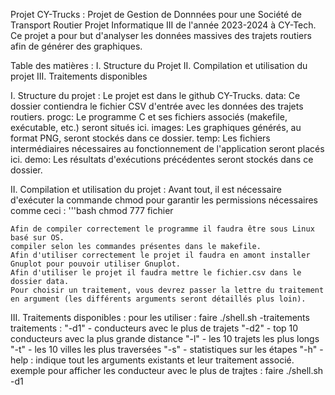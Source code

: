 Projet CY-Trucks : Projet de Gestion de Donnnées pour une Société de Transport Routier
    Projet Informatique III de l'année 2023-2024 à CY-Tech.
Ce projet a pour but d'analyser les données massives des trajets routiers afin de générer des graphiques.

Table des matières : 
    I. Structure du Projet
    II. Compilation et utilisation du projet
    III. Traitements disponibles
  

  

I. Structure du projet :
    Le projet est dans le github CY-Trucks.
    data: Ce dossier contiendra le fichier CSV d'entrée avec les données des trajets routiers.
    progc: Le programme C et ses fichiers associés (makefile, exécutable, etc.) seront situés ici.
    images: Les graphiques générés, au format PNG, seront stockés dans ce dossier. 
    temp: Les fichiers intermédiaires nécessaires au fonctionnement de l'application seront placés ici.
    demo: Les résultats d'exécutions précédentes seront stockés dans ce dossier.




II. Compilation et utilisation du projet :
    Avant tout, il est nécessaire d'exécuter la commande chmod pour garantir les permissions nécessaires comme ceci :
                    '''bash
                    chmod 777 fichier
            
    Afin de compiler correctement le programme il faudra être sous Linux basé sur OS. 
    compiler selon les commandes présentes dans le makefile.
    Afin d'utiliser correctement le projet il faudra en amont installer Gnuplot pour pouvoir utiliser Gnuplot.
    Afin d'utiliser le projet il faudra mettre le fichier.csv dans le dossier data.
    Pour choisir un traitement, vous devrez passer la lettre du traitement en argument (les différents arguments seront détaillés plus loin).


III. Traitements disponibles :
pour les utiliser : faire ./shell.sh -traitements
traitements :
    "-d1" - conducteurs avec le plus de trajets
    "-d2" - top 10 conducteurs avec la plus grande distance
    "-l" - les 10 trajets les plus longs
    "-t" - les 10 villes les plus traversées
    "-s" - statistiques sur les étapes
    "-h" -help : indique tout les arguments existants et leur traitement associé.
    exemple pour afficher les conducteur avec le plus de trajtes : faire ./shell.sh -d1

